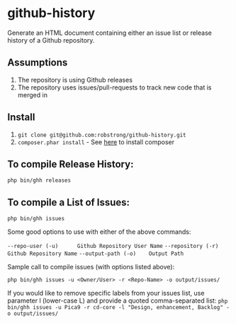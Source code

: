 # github-history

Generate an HTML document containing either an issue list or release history of a Github repository.


## Assumptions
1. The repository is using Github releases
2. The repository uses issues/pull-requests to track new code that is merged in

## Install

1. `git clone git@github.com:robstrong/github-history.git`
2. `composer.phar install` - See [here](https://getcomposer.org/) to install composer

## To compile Release History:
`php bin/ghh releases`

## To compile a List of Issues:
`php bin/ghh issues`

Some good options to use with either of the above commands:

 `--repo-user (-u)      Github Repository User Name` 
 `--repository (-r)     Github Repository Name`
 `--output-path (-o)    Output Path`

Sample call to compile issues (with options listed above):

`php bin/ghh issues -u <Owner/User> -r <Repo-Name> -o output/issues/`

If you would like to remove specific labels from your issues list, use parameter l (lower-case L) and provide a quoted comma-separated list:
`php bin/ghh issues -u Pica9 -r cd-core -l "Design, enhancement, Backlog" -o output/issues/`


